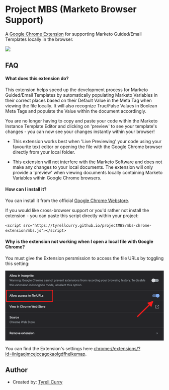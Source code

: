 
# Project MBS (Marketo Browser Support)

A [Google Chrome Extension](https://chrome.google.com/webstore/detail/marketo-local-browser-sup/iinigaojmcejccagokaolgdfhelkemap?hl=en&authuser=0) for supporting Marketo Guided/Email Templates locally in the browser.

<image src="https://lh3.googleusercontent.com/ViDKK5NlB_IwQPh15yzeeRSyksev_CPGfRTAySf7JhJvhadnsp7dvL3Y8AQDQoC9V1VuEwes66rK5waeL0VlhbOq=w640-h400-e365-rj-sc0x00ffffff" />

## FAQ

#### What does this extension do?

This extension helps speed up the development process for Marketo Guided/Email Templates by automatically populating Marketo Variables in their correct places based on their Default Value in the Meta Tag when viewing the file locally. It will also recognize True/False Values in Boolean Meta Tags and populate the Value within the document accordingly.

You are no longer having to copy and paste your code within the Marketo Instance Template Editor and clicking on 'preview' to see your template's changes - you can now see your changes instantly within your browser!

- This extension works best when 'Live Previewing' your code using your favourite text editor or opening the file with the Google Chrome browser directly from your local folder.

- This extension will not interfere with the Marketo Software and does not make any changes to your local documents. The extension will only provide a 'preview' when viewing documents locally containing Marketo Variables within Google Chrome browsers.

#### How can I install it?

You can install it from the official [Google Chrome Webstore](https://chrome.google.com/webstore/detail/marketo-local-browser-sup/iinigaojmcejccagokaolgdfhelkemap?hl=en&authuser=0).

If you would like cross-browser support or you'd rather not install the extension - you can paste this script directly within your project:

```
<script src="https://tyrellcurry.github.io/projectMBS/mbs-chrome-extension/mbs.js"></script>
```

#### Why is the extension not working when I open a local file with Google Chrome?

You must give the Extension persmission to access the file URLs by toggling this setting:

<img src="./images/MBS-Allow.png"/>

You can find the Extension's settings here [chrome://extensions/?id=iinigaojmcejccagokaolgdfhelkemap](chrome://extensions/?id=iinigaojmcejccagokaolgdfhelkemap). 

## Author

- Created by: [Tyrell Curry](https://tyrellcurry.io)

